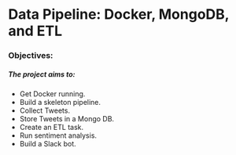 # Data Pipeline: Docker, MongoDB, and ETL
### Objectives:
##### The project aims to:
* Get Docker running.
* Build a skeleton pipeline.
* Collect Tweets.
* Store Tweets in a Mongo DB.
* Create an ETL task.
* Run sentiment analysis.
* Build a Slack bot.
